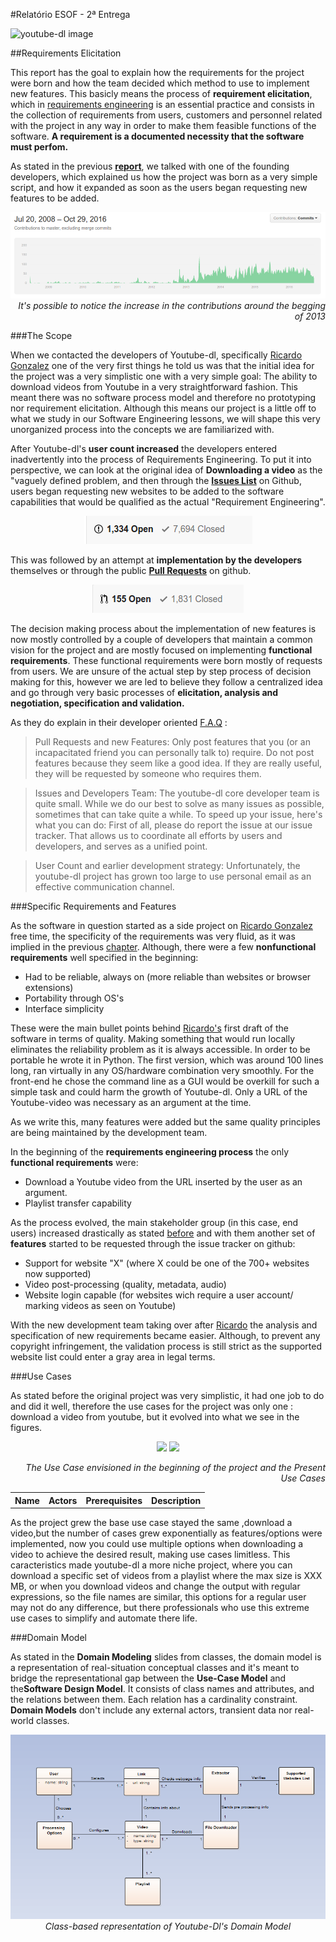 #Relatório ESOF - 2ª Entrega

![youtube-dl image](https://github.com/atomicscale/youtube-dl/blob/master/ESOF-Docs/images1/youtube-dl.jpg)


##Requirements Elicitation

This report has the goal to explain how the requirements for the project were born and how the team decided which method to use to implement new features. This basicly means the process of **requirement elicitation**, which in [requirements engineering](https://www.interaction-design.org/literature/book/the-encyclopedia-of-human-computer-interaction-2nd-ed/requirements-engineering) is an essential practice and consists in the collection of requirements from users, customers and personnel related with the project in any way in order to make them feasible functions of the software.
**A requirement is a documented necessity that the software must perfom.**

As stated in the previous **[report](https://github.com/atomicscale/youtube-dl/edit/master/ESOF-Docs/ENTREGA2.md)**, we talked with one of the founding developers, which explained us how the project was born as a very simple script, and how it expanded as soon as the users began requesting new features to be added.

<p align="right">
    <img src="https://github.com/atomicscale/youtube-dl/blob/master/ESOF-Docs/images2/contributions.png" />
    <em>It's possible to notice the increase in the contributions around the begging of 2013</em>
</p>

###The Scope

When we contacted the developers of Youtube-dl, specifically [Ricardo Gonzalez](https://github.com/rg3) one of the very first things he told us was that the initial idea for the project was a very simplistic one with a very simple goal: The ability to download videos from Youtube in a very straightforward fashion. This meant there was no software process model and therefore no prototyping nor requirement elicitation. Although this means our project is a little off to what we study in our Software Engineering lessons, we will shape this very unorganized process into the concepts we are familiarized with.

After Youtube-dl's **user count increased** the developers entered inadvertently into the process of Requirements Engineering. To put it into perspective, we can look at the original idea of **Downloading a video** as the "vaguely defined problem, and then through the **[Issues List](https://github.com/rg3/youtube-dl/issues)** on Github, users began requesting new websites to be added to the software capabilities that would be qualified as the actual "Requirement Engineering".

<p align="center">
	<img src="https://github.com/atomicscale/youtube-dl/blob/master/ESOF-Docs/images2/issues.png" />
</p>




This was followed by an attempt at **implementation by the developers** themselves or through the public **[Pull Requests](https://github.com/rg3/youtube-dl/pulls)** on github.

<p align="center">
	<img src="https://github.com/atomicscale/youtube-dl/blob/master/ESOF-Docs/images2/pullrequests.png" /> 
</p>

The decision making process about the implementation of new features is now mostly controlled by a couple of developers that maintain a common vision for the project and are mostly focused on implementing **functional requirements**. These functional requirements were born mostly of requests from users. We are unsure of the actual step by step process of decision making for this, however we are led to believe they follow a centralized idea and go through very basic processes of **elicitation, analysis and negotiation, specification and validation.**

As they do explain in their developer oriented [F.A.Q](https://github.com/rg3/youtube-dl#developer-instructions) :

> Pull Requests and new Features: Only post features that you (or an incapacitated friend you can personally talk to) require. Do not post features because they seem like a good idea. If they are really useful, they will be requested by someone who requires them.

> Issues and Developers Team: The youtube-dl core developer team is quite small. While we do our best to solve as many issues as possible, sometimes that can take quite a while. To speed up your issue, here's what you can do: First of all, please do report the issue at our issue tracker. That allows us to coordinate all efforts by users and developers, and serves as a unified point.

> User Count and earlier development strategy: Unfortunately, the youtube-dl project has grown too large to use personal email as an effective communication channel.


###Specific Requirements and Features

As the software in question started as a side project on [Ricardo Gonzalez](https://github.com/rg3) free time, the specificity of the requirements was very fluid, as it was implied in the previous [chapter](#the-scope).
Although, there were a few **nonfunctional requirements** well specified in the beginning:
	
- Had to be reliable, always on (more reliable than websites or browser extensions)
- Portability through OS's
- Interface simplicity

These were the main bullet points behind [Ricardo's](https://github.com/rg3) first draft of the software in terms of quality. Making something that would run locally eliminates the reliability problem as it is always accessible. In order to be portable he wrote it in Python. The first version, which was around 100 lines long, ran virtually in any OS/hardware combination very smoothly. For the front-end he chose the command line as a GUI would be overkill for such a simple task and could harm the growth of Youtube-dl. Only a URL of the Youtube-video was necessary as an argument at the time.

As we write this, many features were added but the same quality principles are being maintained by the development team.

In the beginning of the **requirements engineering process** the only **functional requirements** were:

- Download a Youtube video from the URL inserted by the user as an argument.
- Playlist transfer capability

As the process evolved, the main stakeholder group (in this case, end users) increased drastically as stated [before](#the-scope) and with them another set of **features** started to be requested through the issue tracker on github:

- Support for website "X" (where X could be one of the 700+ websites now supported)
- Video post-processing (quality, metadata, audio)
- Website login capable (for websites wich require a user account/ marking videos as seen on Youtube)

With the new development team taking over after [Ricardo](https://github.com/rg3) the analysis and specification of new requirements became easier. Although, to prevent any copyright infringement, the validation process is still strict as the supported website list could enter a gray area in legal terms.

###Use Cases

As stated before the original project was very simplistic, it had one job to do and did it well, therefore the use cases for the project was only one : download a video from youtube, but it evolved into what we see in the figures.

<p align="center">
	<img src="https://github.com/atomicscale/youtube-dl/blob/master/ESOF-Docs/images2/Use_Case_Beginning.png" /> 
	<img src="https://github.com/atomicscale/youtube-dl/blob/master/ESOF-Docs/images2/Use_Case_Present.png" />
</p>
<p align = "right">
<em> The Use Case envisioned in the beginning of the project and the Present Use Cases</em>

<table>
  <tr>
    <th>Name</th>
    <th>Actors</th>
    <th>Prerequisites</th>
    <th>Description</th>
  </tr>
  
</table>


</p>
As the project grew the base use case stayed the same ,download a video,but the number of cases grew exponentially as features/options were implemented, now you could use multiple options when downloading a video to achieve the desired result, making use cases limitless.
This caracteristics made youtube-dl a more niche project, where you can download a specific set of videos from a playlist where the max size is XXX MB, or when you download videos and change the output with regular expressions, so the file names are similar, this options for a regular user may not do any difference, but there professionals who use this extreme use cases to simplify and automate there life.


###Domain Model

As stated in the **Domain Modeling** slides from classes, the domain model is a representation of real-situation conceptual classes and it's meant to bridge the representational gap between the **Use-Case Model** and the**Software Design Model**.
It consists of class names and attributes, and the relations between them. Each relation has a cardinality constraint.
**Domain Models** don't include any external actors, transient data nor real-world classes.

<p align="center">
	<img src="https://github.com/atomicscale/youtube-dl/blob/master/ESOF-Docs/images2/domainmodel.png" />
	<em>Class-based representation of Youtube-Dl's Domain Model</em>
</p>





